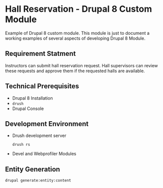 # Hall Reservation - Drupal 8 Custom Module

Example of Drupal 8 custom module. This module is just to document a working examples of several aspects of developing Drupal 8 Module.

## Requirement Statment
Instructors can submit hall reservation request. Hall supervisors can review these requests and approve them if the requested halls are available.

## Technical Prerequisites
* Drupal 8 Installation
* `drush`
* Drupal Console

## Development Environment
* Drush development server
  ```
  drush rs
  ```
* Devel and Webprofiler Modules

## Entity Generation
```
drupal generate:entity:content
```
